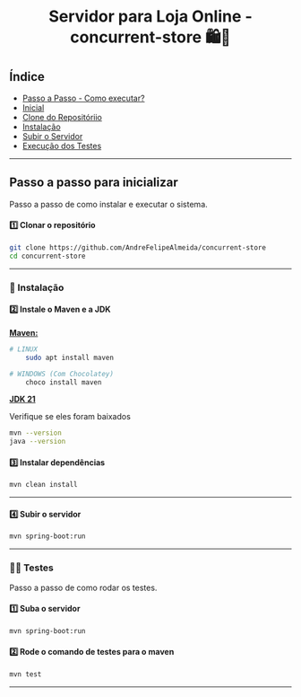 <h1 align="center">Servidor para Loja Online - concurrent-store 🛍🛒</h1>

## Índice 
* [Passo a Passo - Como executar?](#Passo-a-passo-para-inicializar)
* [Inicial](#Clonar-o-repositório)
* [Clone do Repositóriio](#Clonar-o-repositório)
* [Instalação](#Instalação)
* [Subir o Servidor](#Subir-o-servidor)
* [Execução dos Testes](#Testes)

---
## Passo a passo para inicializar
Passo a passo de como instalar e executar o sistema.

#### **1️⃣ Clonar o repositório** 
```sh
git clone https://github.com/AndreFelipeAlmeida/concurrent-store
cd concurrent-store
```
---
### 🚀 Instalação 

#### **2️⃣ Instale o Maven e a JDK**  
[**Maven:**](https://maven.apache.org/install.html)
```sh
# LINUX
    sudo apt install maven

# WINDOWS (Com Chocolatey)
    choco install maven
```

[**JDK 21**](https://www.oracle.com/br/java/technologies/downloads/#jdk21-linux)

Verifique se eles foram baixados
```sh
mvn --version
java --version
```

#### **3️⃣ Instalar dependências**  
```sh
mvn clean install
```
---

#### **4️⃣ Subir o servidor**  
```sh
mvn spring-boot:run
```
---

### 👩‍💻 Testes
Passo a passo de como rodar os testes.

#### **1️⃣ Suba o servidor** 
```sh
mvn spring-boot:run
```

#### **2️⃣ Rode o comando de testes para o maven**
```sh
mvn test
```
---
